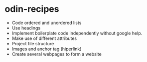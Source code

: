 # odin-recipes
- Code ordered and unordered lists
- Use headings
- Implement boilerplate code independently without google help.
- Make use of different attributes
- Project file structure
- Images and anchor tag (hiperlink)
- Create several webpages to form a website